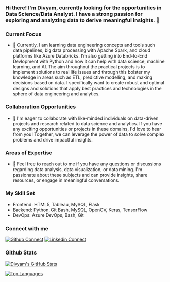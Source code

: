 ### Hi there! I'm Divyam, currently looking for the opportunities in Data Science/Data Analyst. I have a strong passion for exploring and analyzing data to derive meaningful insights. 🚀

### Current Focus
* 🔭 Currently, I am learning data engineering concepts and tools such data pipelines, big data processing with Apache Spark, and cloud platforms like Azure Databricks. I’m also getting into End-to-End Devlopment with Python and how it can help with data science, machine learning, and AI. The aim throughout the practical projects is to implement solutions to real life issues and through this bolster my knowledge in areas such as ETL, predictive modelling, and making decisions based on data. I specifically want to create robust and optimal designs and solutions that apply best practices and technologies in the sphere of data engineering and analytics.

### Collaboration Opportunities
* 👯 I'm eager to collaborate with like-minded individuals on data-driven projects and research related to data science and analytics. If you have any exciting opportunities or projects in these domains, I'd love to hear from you! Together, we can leverage the power of data to solve complex problems and drive impactful insights.

### Areas of Expertise
* 💬 Feel free to reach out to me if you have any questions or discussions regarding data analysis, data visualization, or data mining. I'm passionate about these subjects and can provide insights, share resources, or engage in meaningful conversations.

### My Skill Set
- Frontend:
HTML5, Tableau, MySQL, Flask
- Backend:
Python, Git Bash, MySQL, OpenCV, Keras, TensorFlow
- DevOps:
Azure DevOps, Bash, Git 

### Connect with me
[![Github Connect](https://github.com/user-attachments/assets/f0a123e3-5322-4f26-a76d-7cd1c87aabc1)](https://github.com/divyam-kalwar)
[![Linkedin Connect](https://github.com/user-attachments/assets/d2934b0f-6717-4167-921f-0f60356b8256)](https://www.linkedin.com/in/divyam99)

### Github Stats

[![Divyam's GitHub Stats](https://github-readme-stats.vercel.app/api?username=divyam-kalwar&show_icons=true&theme=radical)](https://github.com/divyam-kalwar)

[![Top Languages](https://github-readme-stats.vercel.app/api/top-langs/?username=divyam-kalwar&layout=compact&theme=radical)](https://github.com/divyam-kalwar)



